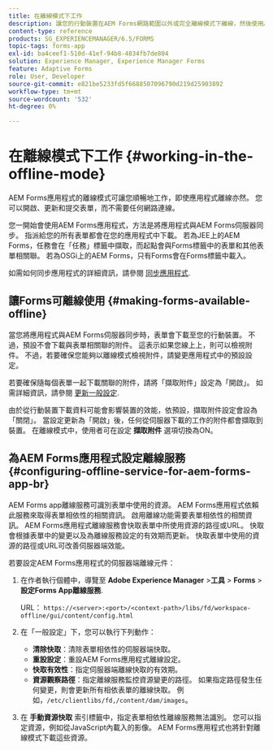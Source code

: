 ```yaml
---
title: 在離線模式下工作
description: 讓您的行動裝置在AEM Forms網路範圍以外或完全離線模式下離線，然後使用AEM Forms應用程式
content-type: reference
products: SG_EXPERIENCEMANAGER/6.5/FORMS
topic-tags: forms-app
exl-id: ba4ceef1-510d-41ef-94b8-4834fb7de804
solution: Experience Manager, Experience Manager Forms
feature: Adaptive Forms
role: User, Developer
source-git-commit: e821be5233fd5f6688507096790d219d25903892
workflow-type: tm+mt
source-wordcount: '532'
ht-degree: 0%

---
```


# 在離線模式下工作 {#working-in-the-offline-mode}

AEM Forms應用程式的離線模式可讓您順暢地工作，即使應用程式離線亦然。 您可以開啟、更新和提交表單，而不需要任何網路連線。

您一開始會使用AEM Forms應用程式，方法是將應用程式與AEM Forms伺服器同步。 指派給您的所有表單都會在您的應用程式中下載。 若為JEE上的AEM Forms，任務會在「任務」標籤中擷取，而起點會與Forms標籤中的表單和其他表單相關聯。 若為OSGi上的AEM Forms，只有Forms會在Forms標籤中載入。

如需如何同步應用程式的詳細資訊，請參閱 [同步應用程式](/help/forms/using/sync-app.md).

## 讓Forms可離線使用 {#making-forms-available-offline}

當您將應用程式與AEM Forms伺服器同步時，表單會下載至您的行動裝置。 不過，預設不會下載與表單相關聯的附件。 這表示如果您線上上，則可以檢視附件。 不過，若要確保您能夠以離線模式檢視附件，請變更應用程式中的預設設定。

若要確保隨每個表單一起下載關聯的附件，請將「擷取附件」設定為「開啟」。 如需詳細資訊，請參閱 [更新一般設定](/help/forms/using/update-general-settings.md).

由於從行動裝置下載資料可能會影響裝置的效能，依預設，擷取附件設定會設為「關閉」。 當設定更新為「開啟」後，任何從伺服器下載的工作的附件都會擷取到裝置。 在離線模式中，使用者可在設定 **擷取附件** 選項切換為ON。

## 為AEM Forms應用程式設定離線服務 {#configuring-offline-service-for-aem-forms-app-br}

AEM Forms app離線服務可識別表單中使用的資源。 AEM Forms應用程式依賴此服務來取得表單相依性的相關資訊。 啟用離線功能需要表單相依性的相關資訊。 AEM Forms應用程式離線服務會快取表單中所使用資源的路徑或URL。 快取會根據表單中的變更以及為離線服務設定的有效期而更新。 快取表單中使用的資源的路徑或URL可改善伺服器端效能。

若要設定AEM Forms應用程式的伺服器端離線元件：

1. 在作者執行個體中，導覽至 **Adobe Experience Manager** >**工具** > **Forms** > **設定Forms App離線服務**.

   URL： `https://<server>:<port>/<context-path>/libs/fd/workspace-offline/gui/content/config.html`

1. 在「一般設定」下，您可以執行下列動作：

   * **清除快取**：清除表單相依性的伺服器端快取。
   * **重設設定**：重設AEM Forms應用程式離線設定。
   * **快取有效性**：指定伺服器端離線快取的有效期。
   * **資源觀察路徑**：指定離線服務監控資源變更的路徑。 如果指定路徑發生任何變更，則會更新所有相依表單的離線快取。 例如，`/etc/clientlibs/fd,/content/dam/images`。

1. 在 **手動資源快取** 索引標籤中，指定表單相依性離線服務無法識別。 您可以指定資源，例如從JavaScript內載入的影像。 AEM Forms應用程式也將針對離線模式下載這些資源。
